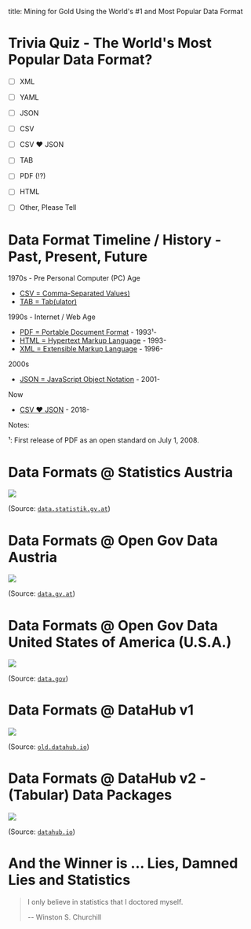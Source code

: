 title: Mining for Gold Using the World's #1 and Most Popular Data Format




# Trivia Quiz - The World's Most Popular Data Format?

- [ ]  XML
- [ ]  YAML
- [ ]  JSON
- [ ]  CSV
- [ ]  CSV ♥ JSON
- [ ]  TAB
- [ ]  PDF (!?)
- [ ]  HTML
- [ ]  Other, Please Tell




# Data Format Timeline / History - Past, Present, Future


1970s - Pre Personal Computer (PC) Age

- [CSV = Comma-Separated Values)](https://en.wikipedia.org/wiki/Comma-separated_values)
- [TAB = Tab(ulator)](https://en.wikipedia.org/wiki/Tab_key)


1990s - Internet / Web Age

- [PDF = Portable Document Format](https://adobe.com/pdf) - 1993¹-
- [HTML = Hypertext Markup Language](https://www.w3.org/html/) - 1993-
- [XML = Extensible Markup Language](https://www.w3.org/XML/) - 1996-

2000s  

- [JSON = JavaScript Object Notation](https://json.org)  - 2001-

Now

- [CSV ♥ JSON](https://github.com/csv11/csv-json) - 2018-


Notes:

¹: First release of PDF as an open standard on July 1, 2008.






# Data Formats @ Statistics Austria


![](i/opendata-statistik-austria.png)

(Source: [`data.statistik.gv.at`](http://data.statistik.gv.at/web/catalog.jsp))



# Data Formats @ Open Gov Data Austria

![](i/opendata-austria-gov.png)

(Source: [`data.gv.at`](https://www.data.gv.at/suche/))



# Data Formats @ Open Gov Data United States of America (U.S.A.)

![](i/opendata-us-gov.png)

(Source: [`data.gov`](https://catalog.data.gov/dataset))



# Data Formats @ DataHub v1

![](i/opendata-datahub.png)

(Source: [`old.datahub.io`](https://old.datahub.io/dataset))



# Data Formats @ DataHub v2  - (Tabular) Data Packages

![](i/opendata-datahub-v2.png)

(Source: [`datahub.io`](https://datahub.io/core/gold-prices))








# And the Winner is ... Lies, Damned Lies and Statistics

>  I only believe in statistics that I doctored myself.
>
> -- Winston S. Churchill
